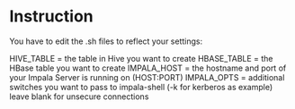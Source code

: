 Instruction
===========

You have to edit the .sh files to reflect your settings:

HIVE_TABLE	= the table in Hive you want to create
HBASE_TABLE 	= the HBase table you want to create
IMPALA_HOST 	= the hostname and port of your Impala Server is running on (HOST:PORT)
IMPALA_OPTS 	= additional switches you want to pass to impala-shell (-k for kerberos as example)
		  leave blank for unsecure connections
